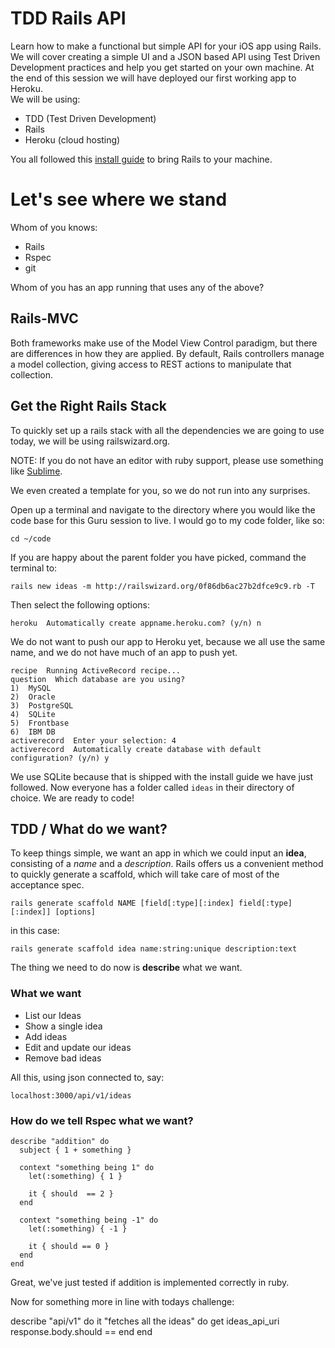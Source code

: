 # TDD Rails API

Learn how to make a functional but simple API for your iOS app using Rails.
We will cover creating a simple UI and a JSON based API using Test Driven Development practices
and help you get started on your own machine.
At the end of this session we will have deployed our first working app to Heroku.  
We will be using:

* TDD (Test Driven Development)
* Rails
* Heroku (cloud hosting)

You all followed this [install guide](http://guides.railsgirls.com/install/)
to bring Rails to your machine.


# Let's see where we stand

Whom of you knows:

* Rails
* Rspec
* git

Whom of you has an app running that uses any of the above?


## Rails-MVC

Both frameworks make use of the Model View Control paradigm,
but there are differences in how they are applied.
By default,
Rails controllers manage a model collection,
giving access to REST actions to manipulate that collection.


## Get the Right Rails Stack

To quickly set up a rails stack with all the dependencies
we are going to use today,
we will be using railswizard.org.

NOTE:
  If you do not have an editor with ruby support,
  please use something like [Sublime](http://www.sublimetext.com).

We even created a template for you,
so we do not run into any surprises.

Open up a terminal and navigate to the directory where you would like
the code base for this Guru session to live.
I would go to my code folder, like so:

    cd ~/code

If you are happy about the parent folder you have picked,
command the terminal to:

    rails new ideas -m http://railswizard.org/0f86db6ac27b2dfce9c9.rb -T

Then select the following options:

    heroku  Automatically create appname.heroku.com? (y/n) n


We do not want to push our app to Heroku yet,
because we all use the same name,
and we do not have much of an app to push yet.

    recipe  Running ActiveRecord recipe...
    question  Which database are you using?
    1)  MySQL
    2)  Oracle
    3)  PostgreSQL
    4)  SQLite
    5)  Frontbase
    6)  IBM DB
    activerecord  Enter your selection: 4
    activerecord  Automatically create database with default configuration? (y/n) y

We use SQLite because that is shipped with the install guide
we have just followed.
Now everyone has a folder called `ideas` in their directory of choice.
We are ready to code!


## TDD / What do we want?

To keep things simple,
we want an app in which we could input an **idea**,
consisting of a _name_ and a _description_.
Rails offers us a convenient method to quickly generate a scaffold,
which will take care of most of the acceptance spec.

    rails generate scaffold NAME [field[:type][:index] field[:type][:index]] [options]

in this case:

    rails generate scaffold idea name:string:unique description:text

The thing we need to do now is **describe** what we want.


### What we want

* List our Ideas
* Show a single idea
* Add ideas
* Edit and update our ideas
* Remove bad ideas

All this, using json connected to, say:

    localhost:3000/api/v1/ideas


### How do we tell Rspec what we want?

    describe "addition" do
      subject { 1 + something }

      context "something being 1" do
        let(:something) { 1 }

        it { should  == 2 }
      end

      context "something being -1" do
        let(:something) { -1 }

        it { should == 0 }
      end
    end

Great,
we've just tested if addition is implemented correctly in ruby.

Now for something more in line with todays challenge:

  describe "api/v1" do
    it "fetches all the ideas" do
      get ideas_api_uri
      response.body.should == <INSERT THE JSON RESPONSE OF OUR DREAMS HERE>
    end
  end
